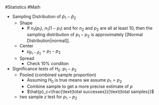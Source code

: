 #Statistics #Math 
- Sampling Distribution of $\hat{p}_1-\hat{p}_2$
	- Shape
		- If $n_1(p_1)$, $n_1(1-p_1)$ and for $n_2$ and $p_2$ are all at least 10, then the sampling distribution of $p_1-p_2$ is approximately [[Normal Distribution|normal]].
	- Center
		- $\mu_{\hat{p}_1-\hat{p}_2}=p_1-p_2$
	- Spread
		- Check 10% conditon
- Significance tests of $H_0$ :$p_1-p_2$
	- Pooled (combined sample proportion)
		- Assuming $H_0$ is true means we assume $p_1=p_2$
		- Combine sample to get a more precise estimate of $p$
		- $\hat{p}_c=\frac{\text{total successes}}{\text{total samples}}$
	- two sample $z$ test for $p_1-p_2$
$$$$